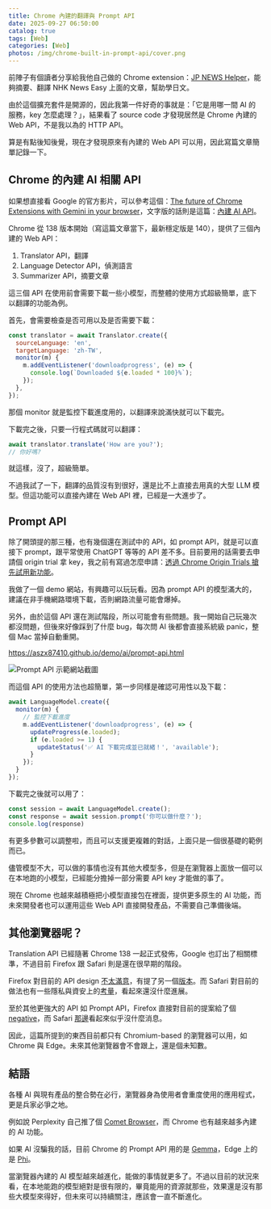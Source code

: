 ```yaml
---
title: Chrome 內建的翻譯與 Prompt API
date: 2025-09-27 06:50:00
catalog: true
tags: [Web]
categories: [Web]
photos: /img/chrome-built-in-prompt-api/cover.png
---
```


前陣子有個讀者分享給我他自己做的 Chrome extension：[JP NEWS Helper](https://github.com/Stevetanus/JPNEWS-helper/tree/main)，能夠摘要、翻譯 NHK News Easy 上面的文章，幫助學日文。

由於這個擴充套件是開源的，因此我第一件好奇的事就是：「它是用哪一間 AI 的服務，key 怎麼處理？」，結果看了 source code 才發現居然是 Chrome 內建的 Web API，不是我以為的 HTTP API。

算是有點後知後覺，現在才發現原來有內建的 Web API 可以用，因此寫篇文章簡單記錄一下。

<!-- more -->

## Chrome 的內建 AI 相關 API

如果想直接看 Google 的官方影片，可以參考這個：[The future of Chrome Extensions with Gemini in your browser](https://www.youtube.com/watch?v=8iIvAMZ-XYU)，文字版的話則是這篇：[內建 AI API](https://developer.chrome.com/docs/ai/built-in-apis)。

Chrome 從 138 版本開始（寫這篇文章當下，最新穩定版是 140），提供了三個內建的 Web API：

1. Translator API，翻譯
2. Language Detector API，偵測語言
3. Summarizer API，摘要文章

這三個 API 在使用前會需要下載一些小模型，而整體的使用方式超級簡單，底下以翻譯的功能為例。

首先，會需要檢查是否可用以及是否需要下載：

``` js
const translator = await Translator.create({
  sourceLanguage: 'en',
  targetLanguage: 'zh-TW',
  monitor(m) {
    m.addEventListener('downloadprogress', (e) => {
      console.log(`Downloaded ${e.loaded * 100}%`);
    });
  },
});
```

那個 monitor 就是監控下載進度用的，以翻譯來說滿快就可以下載完。

下載完之後，只要一行程式碼就可以翻譯：

``` js
await translator.translate('How are you?');
// 你好嗎?
```

就這樣，沒了，超級簡單。

不過我試了一下，翻譯的品質沒有到很好，還是比不上直接去用真的大型 LLM 模型。但這功能可以直接內建在 Web API 裡，已經是一大進步了。

## Prompt API

除了開頭提的那三種，也有幾個還在測試中的 API，如 prompt API，就是可以直接下 prompt，跟平常使用 ChatGPT 等等的 API 差不多。目前要用的話需要去申請個 origin trial 拿 key，我之前有寫過怎麼申請：[透過 Chrome Origin Trials 搶先試用新功能](https://blog.huli.tw/2022/02/02/origin-trials-try-new-feature/)。

我做了一個 demo 網站，有興趣可以玩玩看。因為 prompt API 的模型滿大的，建議在非手機網路環境下載，否則網路流量可能會爆掉。

另外，由於這個 API 還在測試階段，所以可能會有些問題。我一開始自己玩幾次都沒問題，但後來好像踩到了什麼 bug，每次問 AI 後都會直接系統級 panic，整個 Mac 當掉自動重開。

https://aszx87410.github.io/demo/ai/prompt-api.html

![Prompt API 示範網站截圖](/img/chrome-built-in-prompt-api/p1.png)

而這個 API 的使用方法也超簡單，第一步同樣是確認可用性以及下載：

``` js
await LanguageModel.create({
  monitor(m) {
    // 監控下載進度
    m.addEventListener('downloadprogress', (e) => {
      updateProgress(e.loaded);
      if (e.loaded >= 1) {
        updateStatus('✅ AI 下載完成並已就緒！', 'available');
      }
    });
  }
});
```

下載完之後就可以用了：

``` js
const session = await LanguageModel.create();
const response = await session.prompt('你可以做什麼？');
console.log(response)
```

有更多參數可以調整啦，而且可以支援更複雜的對話，上面只是一個很基礎的範例而已。

儘管模型不大，可以做的事情也沒有其他大模型多，但是在瀏覽器上面放一個可以在本地跑的小模型，已經能分擔掉一部分需要 API key 才能做的事了。

現在 Chrome 也越來越積極把小模型直接包在裡面，提供更多原生的 AI 功能，而未來開發者也可以運用這些 Web API 直接開發產品，不需要自己準備後端。

## 其他瀏覽器呢？

Translation API 已經隨著 Chrome 138 一起正式發佈，Google 也訂出了相關標準，不過目前 Firefox 跟 Safari 則是還在很早期的階段。

Firefox 對目前的 API design [不太滿意](https://github.com/mozilla/standards-positions/issues/1015)，有提了另一個[版本](https://github.com/mozilla/explainers/blob/main/translation.md)。而 Safari 對目前的做法也有一些隱私與資安上的[考量](https://github.com/WebKit/standards-positions/issues/339)，看起來還沒什麼進展。

至於其他更強大的 API 如 Prompt API，Firefox 直接對目前的提案給了個 [negative](https://github.com/mozilla/standards-positions/issues/1213#issuecomment-2950074313)，而 Safari [那邊](https://github.com/WebKit/standards-positions/issues/495)看起來似乎沒什麼消息。

因此，這篇所提到的東西目前都只有 Chromium-based 的瀏覽器可以用，如 Chrome 與 Edge。未來其他瀏覽器會不會跟上，還是個未知數。

## 結語

各種 AI 與現有產品的整合勢在必行，瀏覽器身為使用者會重度使用的應用程式，更是兵家必爭之地。

例如說 Perplexity 自己推了個 [Comet Browser](https://www.perplexity.ai/comet)，而 Chrome 也有越來越多內建的 AI 功能。

如果 AI 沒騙我的話，目前 Chrome 的 Prompt API 用的是 [Gemma](https://ai.google.dev/gemma/docs)，Edge 上的是 [Phi](https://azure.microsoft.com/en-us/products/phi)。

當瀏覽器內建的 AI 模型越來越進化，能做的事情就更多了。不過以目前的狀況來看，在本地能跑的模型絕對是很有限的，畢竟能用的資源就那些，效果還是沒有那些大模型來得好，但未來可以持續關注，應該會一直不斷進化。



